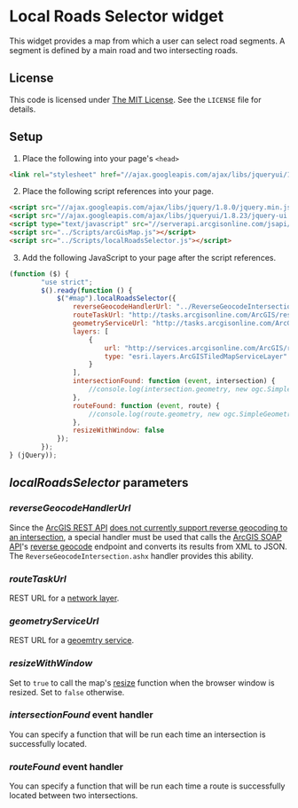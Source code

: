 ﻿Local Roads Selector widget
===========================

This widget provides a map from which a user can select road segments.  A segment is defined by a main road and two intersecting roads.

## License ##
This code is licensed under [The MIT License](http://opensource.org/licenses/MIT).  See the `LICENSE` file for details.

## Setup ##
1. Place the following into your page's `<head>`
```html
<link rel="stylesheet" href="//ajax.googleapis.com/ajax/libs/jqueryui/1.8.23/themes/base/jquery-ui.css" />
```

2. Place the following script references into your page.
```html
<script src="//ajax.googleapis.com/ajax/libs/jquery/1.8.0/jquery.min.js"></script>
<script src="//ajax.googleapis.com/ajax/libs/jqueryui/1.8.23/jquery-ui.min.js"></script>
<script type="text/javascript" src="//serverapi.arcgisonline.com/jsapi/arcgis/?v=3.1compact"></script>
<script src="../Scripts/arcGisMap.js"></script>
<script src="../Scripts/localRoadsSelector.js"></script>
```

3. Add the following JavaScript to your page after the script references.
```javascript
(function ($) {
		"use strict";
		$().ready(function () {
			$("#map").localRoadsSelector({
				reverseGeocodeHandlerUrl: "../ReverseGeocodeIntersection.ashx",
				routeTaskUrl: "http://tasks.arcgisonline.com/ArcGIS/rest/services/NetworkAnalysis/ESRI_Route_NA/NAServer/Route",
				geometryServiceUrl: "http://tasks.arcgisonline.com/ArcGIS/rest/services/Geometry/GeometryServer",
				layers: [
					{
						url: "http://services.arcgisonline.com/ArcGIS/rest/services/World_Street_Map/MapServer/",
						type: "esri.layers.ArcGISTiledMapServiceLayer"
					}
				],
				intersectionFound: function (event, intersection) {
					//console.log(intersection.geometry, new ogc.SimpleGeometry(intersection.geometry).toEsriGeometry());
				},
				routeFound: function (event, route) {
					//console.log(route.geometry, new ogc.SimpleGeometry(route.geometry).toEsriGeometry());
				},
				resizeWithWindow: false
			});
		});
} (jQuery));
```

## *localRoadsSelector* parameters ##

### *reverseGeocodeHandlerUrl* ###
Since the [ArcGIS REST API](http://resources.arcgis.com/en/help/rest/apiref/) [does not currently support reverse geocoding to an intersection](https://c.na9.visual.force.com/apex/ideaView?id=087E00000004JU9IAM), a special handler must be used that calls the [ArcGIS SOAP API](http://resources.arcgis.com/en/help/soap/10.1/)'s [reverse geocode](http://resources.arcgis.com/en/help/soap/10.1/#/ReverseGeocode/01vp000000n6000000/) endpoint and converts its results from XML to JSON.  The `ReverseGeocodeIntersection.ashx` handler provides this ability.

### *routeTaskUrl* ###
REST URL for a [network layer](http://resources.arcgis.com/en/help/rest/apiref/index.html?nalayer.html).

### *geometryServiceUrl* ###
REST URL for a [geoemtry service](http://resources.arcgis.com/en/help/rest/apiref/index.html?geometryserver.html).

### *resizeWithWindow* ###
Set to `true` to call the map's [resize](http://help.arcgis.com/en/webapi/javascript/arcgis/help/jsapi_start.htm#jsapi/map.htm#resize) function when the browser window is resized.  Set to `false` otherwise.

### *intersectionFound* event handler ###
You can specify a function that will be run each time an intersection is successfully located.

### *routeFound* event handler ###
You can specify a function that will be run each time a route is successfully located between two intersections.